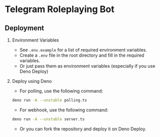 # Telegram Roleplaying Bot

## Deployment

1. Environment Variables

    - See `.env.example` for a list of required environment variables.
    - Create a `.env` file in the root directory and fill in the required variables.
    - Or just pass them as environment variables (especially if you use Deno Deploy)

2. Deploy using Deno

    - For polling, use the following command:

    ```bash
    deno run -A --unstable polling.ts
    ```

    - For webhook, use the following command:

    ```bash
    deno run -A --unstable server.ts
    ```

    - Or you can fork the repository and deploy it on Deno Deploy.

